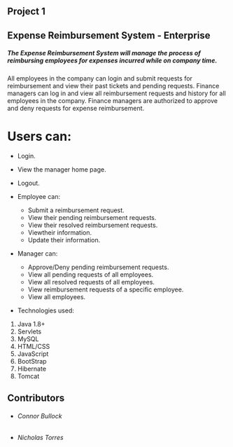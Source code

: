 ## Project 1
## Expense Reimbursement System - Enterprise
##### The Expense Reimbursement System will manage the process of reimbursing employees for expenses incurred while on company time. 
All employees in the company can login and submit requests for reimbursement and view their past tickets and pending requests. 
Finance managers can log in and view all reimbursement requests and history for all employees in the company. 
Finance managers are authorized to approve and deny requests for expense reimbursement.

# Users can:
  - Login.
  - View the manager home page.
  - Logout.

- Employee can:
  - Submit a reimbursement request.  
  - View their pending reimbursement requests.
  - View their resolved reimbursement requests.
  - Viewtheir information.
  - Update their information.

- Manager can:
  - Approve/Deny pending reimbursement requests.
  - View all pending requests of all employees.
  - View all resolved requests of all employees.
  - View reimbursement requests of a specific employee.
  - View all employees.

- Technologies used:
 1. Java 1.8+
 2. Servlets
 3. MySQL
 4. HTML/CSS
 5. JavaScript
 6. BootStrap
 7. Hibernate
 8. Tomcat

## Contributors
  - ###### Connor Bullock
  - ###### Nicholas Torres
